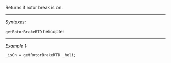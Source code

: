 Returns if rotor break is on.


---
*Syntaxes:*

`getRotorBrakeRTD` helicopter

---
*Example 1:*

```sqf
_isOn = getRotorBrakeRTD _heli;
```